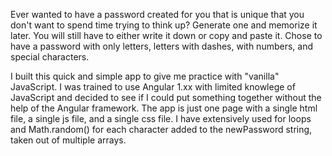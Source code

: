 Ever wanted to have a password created for you that is unique that you don't want to spend time trying to think up?  Generate one and memorize it later.  You will still have to either write it down or copy and paste it.
Chose to have a password with only letters, letters with dashes, with numbers, and special characters.

I built this quick and simple app to give me practice with "vanilla" JavaScript.  I was trained to use Angular 1.xx with limited knowlege of JavaScript and decided to see if I could put something together without the help of the Angular framework.
The app is just one page with a single html file, a single js file, and a single css file.
I have extensively used for loops and Math.random() for each character added to the newPassword string, taken out of multiple arrays.
